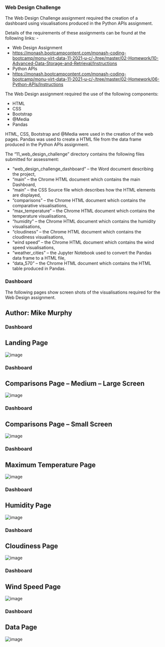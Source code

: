 ### Web Design Challenge

The Web Design Challenge assignment required the creation of a dashboard using visualisations produced in the Python APIs assignment. 

Details of the requirements of these assignments can be found at the following links: - 
* Web Design Assignment 
* https://monash.bootcampcontent.com/monash-coding-bootcamp/monu-virt-data-11-2021-u-c/-/tree/master/02-Homework/10-Advanced-Data-Storage-and-Retrieval/Instructions
* Python APIs 
* https://monash.bootcampcontent.com/monash-coding-bootcamp/monu-virt-data-11-2021-u-c/-/tree/master/02-Homework/06-Python-APIs/Instructions

 The Web Design assignment required the use of the following components:
* HTML 
* CSS
* Bootstrap
* @Media
* Pandas 

HTML, CSS, Bootstrap and @Media were used in the creation of the web pages. 
Pandas was used to create a HTML file from the data frame produced in the Python APIs assignment. 

The “11_web_design_challenge” directory contains the following files submitted for assessment:
* “web_design_challenge_dashboard” – the Word document describing the project,
* “main” – the Chrome HTML document which contains the main Dashboard,
* “main” – the CSS Source file which describes how the HTML elements are displayed,
* “comparisons” – the Chrome HTML document which contains the comparative visualisations,
* “max_temperature” – the Chrome HTML document which contains the temperature  visualisations,
* “humidity” – the Chrome HTML document which contains the humidity visualisations,
* “cloudiness” – the Chrome HTML document which contains the cloudiness visualisations,
* “wind speed” – the Chrome HTML document which contains the wind speed visualisations,
* “weather_cities” – the Jupyter Notebook used to convert the Pandas data frame to a HTML file,
* “data_570” – the Chrome HTML document which contains the HTML table produced in Pandas. 

### Dashboard 

The following pages show screen shots of the visualisations required for the Web Design assignment. 













## Author: Mike Murphy 

### Dashboard
## Landing Page
![image](https://user-images.githubusercontent.com/89948865/152234877-a142e331-1ab6-47a4-b9f7-f52fee785215.png)
 
### Dashboard
## Comparisons Page – Medium – Large Screen
![image](https://user-images.githubusercontent.com/89948865/152235078-12681562-535b-4c44-a45f-e4ba78add371.png)
 
### Dashboard
## Comparisons Page – Small Screen
![image](https://user-images.githubusercontent.com/89948865/152235857-8f6b75af-f5cf-477d-a5a8-ab3dd223628a.png)
 
### Dashboard
## Maximum Temperature Page
![image](https://user-images.githubusercontent.com/89948865/152235922-78c24a26-5478-49f0-94ab-7ceae331f23d.png)
 
### Dashboard
## Humidity Page
![image](https://user-images.githubusercontent.com/89948865/152235964-3a2506e1-4db3-4e62-b687-23c69679bd84.png)
 
### Dashboard
## Cloudiness Page
![image](https://user-images.githubusercontent.com/89948865/152236012-49842704-5dca-4595-9338-bd398f503d17.png)

### Dashboard
## Wind Speed Page
![image](https://user-images.githubusercontent.com/89948865/152236080-c84545b7-b71c-40d4-8566-0fb599f02fa8.png)
 
### Dashboard
## Data Page
![image](https://user-images.githubusercontent.com/89948865/152236166-ccdc6d1a-b574-42ee-ae35-f187fad4ea08.png)
 

